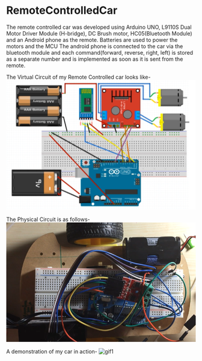 # RemoteControlledCar

The remote controlled car was developed using Arduino UNO, L9110S Dual Motor Driver Module (H-bridge), DC Brush motor, HC05(Bluetooth Module) and an Android phone as the remote.
Batteries are used to power the motors and the MCU
The android phone is connected to the car via the bluetooth module and each command(forward, reverse, right, left) is stored as a separate number and is implemented as soon as it is sent from the remote.


The Virtual Circuit of my Remote Controlled car looks like-
![png1](resources/rccarckt.PNG)


The Physical Circuit is as follows-
![png2](resources/rccarphy.PNG)



A demonstration of my car in action-
![gif1](resources/rccarvid.gif)

